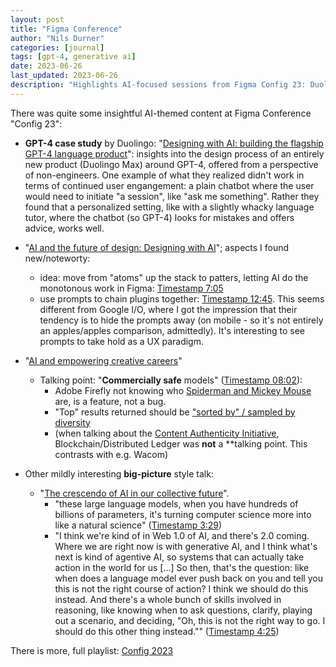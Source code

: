 ```yaml
---
layout: post
title: "Figma Conference"
author: "Nils Durner"
categories: [journal]
tags: [gpt-4, generative ai]
date: 2023-06-26
last_updated: 2023-06-26
description: "Highlights AI-focused sessions from Figma Config 23: Duolingo's GPT-4 UI case study, AI-powered design patterns, creative career tools, and agentive AI future vision."
---
```


There was quite some insightful AI-themed content at Figma Conference "Config 23":

- **GPT-4 case study** by Duolingo: "[Designing with AI: building the flagship GPT-4 language product](https://youtu.be/zqUi3p-o8wU)": insights into the design process of an entirely new product (Duolingo Max) around GPT-4, offered from a perspective of non-engineers. One example of what they realized didn't work in terms of continued user engangement: a plain chatbot where the user would need to initiate "a session", like "ask me something". Rather they found that a personalized setting, like with a slightly whacky language tutor, where the chatbot (so GPT-4) looks for mistakes and offers advice, works well.

- "[AI and the future of design: Designing with AI](https://youtu.be/bslH4Mv1ZHA?list=PLXDU_eVOJTx61IdqXh3jrvopJN8HGkS5F)"; aspects I found new/noteworty:
  - idea: move from "atoms" up the stack to patters, letting AI do the monotonous work in Figma: [Timestamp 7:05](https://youtu.be/bslH4Mv1ZHA?list=PLXDU_eVOJTx61IdqXh3jrvopJN8HGkS5F&t=425)
  - use prompts to chain plugins together: [Timestamp 12:45](https://youtu.be/bslH4Mv1ZHA?list=PLXDU_eVOJTx61IdqXh3jrvopJN8HGkS5F&t=765). This seems different from Google I/O, where I got the impression that their tendency is to hide the prompts away (on mobile - so it's not entirely an apples/apples comparison, admittedly). It's interesting to see prompts to take hold as a UX paradigm.

- "[AI and empowering creative careers](https://youtu.be/BJPrRpmeFfE?list=PLXDU_eVOJTx61IdqXh3jrvopJN8HGkS5F)"
  - Talking point: "**Commercially safe** models" ([Timestamp 08:02](https://www.youtube.com/watch?v=BJPrRpmeFfE&list=PLXDU_eVOJTx61IdqXh3jrvopJN8HGkS5F&t=482)):
    - Adobe Firefly not knowing who [Spiderman and Mickey Mouse](https://youtu.be/BJPrRpmeFfE?list=PLXDU_eVOJTx61IdqXh3jrvopJN8HGkS5F&t=524) are, is a feature, not a bug.
    - "Top" results returned should be ["sorted by" / sampled by diversity](https://youtu.be/BJPrRpmeFfE?list=PLXDU_eVOJTx61IdqXh3jrvopJN8HGkS5F&t=578)
    - (when talking about the [Content Authenticity Initiative](https://youtu.be/BJPrRpmeFfE?list=PLXDU_eVOJTx61IdqXh3jrvopJN8HGkS5F&t=726), Blockchain/Distributed Ledger was **not** a **talking point. This contrasts with e.g. Wacom)

- Other mildly interesting **big-picture** style talk:
  - "[The crescendo of AI in our collective future](https://youtu.be/fS5Sqw_Ba8U?list=PLXDU_eVOJTx61IdqXh3jrvopJN8HGkS5F)".
    - "these large language models, when you have hundreds of billions of parameters, it's turning computer science more into like a natural science" ([Timestamp 3:29](https://youtu.be/fS5Sqw_Ba8U?list=PLXDU_eVOJTx61IdqXh3jrvopJN8HGkS5F&t=209))
    - "I think we're kind of in Web 1.0 of AI, and there's 2.0 coming. Where we are right now is with generative AI, and I think what's next is kind of agentive AI, so systems that can actually take action in the world for us [...] So then, that's the question: like when does a language model ever push back on you and tell you this is not the right course of action? I think we should do this instead. And there's a whole bunch of skills involved in reasoning, like knowing when to ask questions, clarify, playing out a scenario, and deciding, "Oh, this is not the right way to go. I should do this other thing instead."" ([Timestamp 4:25](https://youtu.be/fS5Sqw_Ba8U?list=PLXDU_eVOJTx61IdqXh3jrvopJN8HGkS5F&t=267))

There is more, full playlist: [Config 2023](https://www.youtube.com/playlist?list=PLXDU_eVOJTx61IdqXh3jrvopJN8HGkS5F)